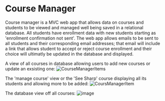# Course Manager

Course manager is a MVC web app that allows data on courses and students to be viewed and managed well being saved in a relational database.
All students have enrollment data with new students starting as 'enrollment confirmation not sent'. The web app allows emails to be sent 
to all students and their corresponding email addresses; that email will include a link that allows student to accept or reject course enrollment
and their choice will ultimatly be updated in the database and displayed. 

A view of all courses in database allowing users to add new courses or update an exsisting one:
![CourseManagerItems](https://github.com/Gabe261/CourseManager/assets/114610936/a27dcebe-78bb-4ff0-80c4-0133658f0cb3)

The 'manage course' view or the 'See Sharp' course displaying all its students and allowing more to be added:
![CoursManagerItem](https://github.com/Gabe261/CourseManager/assets/114610936/307cc45f-b65a-4a87-94c8-75d96035fe41)

The database view off all courses:
![image](https://github.com/Gabe261/CourseManager/assets/114610936/d30609ec-8e1b-4bdf-a717-c68182bd2b3c)
